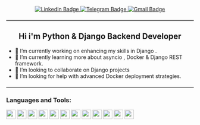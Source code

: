 <p align="center">
  <a href="https://www.linkedin.com/in/hamed-moradi-aa8698304/">
    <img src="https://img.shields.io/badge/-LinkedIn-blue?style=flat-square&logo=LinkedIn&logoColor=white" alt="LinkedIn Badge"/>
  </a>
  <a href="https://t.me/BN2_hm">
    <img src="https://img.shields.io/badge/-Telegram-blue?style=flat-square&logo=Telegram&logoColor=white" alt="Telegram Badge"/>
  </a>
  <a href="mailto:hameddjf33@gmail.com">
    <img src="https://img.shields.io/badge/-Gmail-red?style=flat-square&logo=Gmail&logoColor=white" alt="Gmail Badge"/>
  </a>
</p>
<hr style="margin-top: 20px; margin-bottom: 20px; border: 0; border-top: 2px solid #ccc;"/>
<h2 align="center"><strong></strong> Hi i'm Python & Django Backend Developer </strong></h2>
<ul>
<li>🔭 I’m currently working on enhancing my skills in Django .</li>
<li>🌱 I’m currently learning more about asyncio , Docker & Django REST framework.</li>
<li>👯 I’m looking to collaborate on Django projects</li>
<li>🤔 I’m looking for help with advanced Docker deployment strategies.</li>
</ul>
  
<hr style="margin-top: 20px; margin-bottom: 20px; border: 0; border-top: 2px solid #ccc;"/>


### Languages and Tools:
<!-- Optional badges for languages and tools with increased size -->
<img src="https://img.shields.io/badge/-Python-3776AB?style=flat&logo=Python&logoColor=white" height="25" />
<img src="https://img.shields.io/badge/-Django-092E20?style=flat&logo=Django&logoColor=white" height="25" />
<img src="https://img.shields.io/badge/-Docker-2496ED?style=flat&logo=Docker&logoColor=white" height="25" />
<img src="https://img.shields.io/badge/-HTML5-E34F26?style=flat&logo=HTML5&logoColor=white" height="25" />
<img src="https://img.shields.io/badge/-CSS3-1572B6?style=flat&logo=CSS3&logoColor=white" height="25" />
<img src="https://img.shields.io/badge/-JavaScript-F7DF1E?style=flat&logo=JavaScript&logoColor=black" height="25" />
<img src="https://img.shields.io/badge/-Django%20REST%20framework-58A6FF?style=flat&logo=django&logoColor=white" height="25" />
<img src="https://img.shields.io/badge/-Git-F05032?style=flat&logo=Git&logoColor=white" height="25" />
<img src="https://img.shields.io/badge/-PostgreSQL-336791?style=flat&logo=PostgreSQL&logoColor=white" height="25" />
<img src="https://img.shields.io/badge/-MySQL-4479A1?style=flat&logo=MySQL&logoColor=white" height="25" />
<img src="https://img.shields.io/badge/-SQL%20Server-CC2927?style=flat&logo=Microsoft-SQL-Server&logoColor=white" height="25" />
<img src="https://img.shields.io/badge/-Postman-FF6C37?style=flat&logo=Postman&logoColor=white" height="25" />
